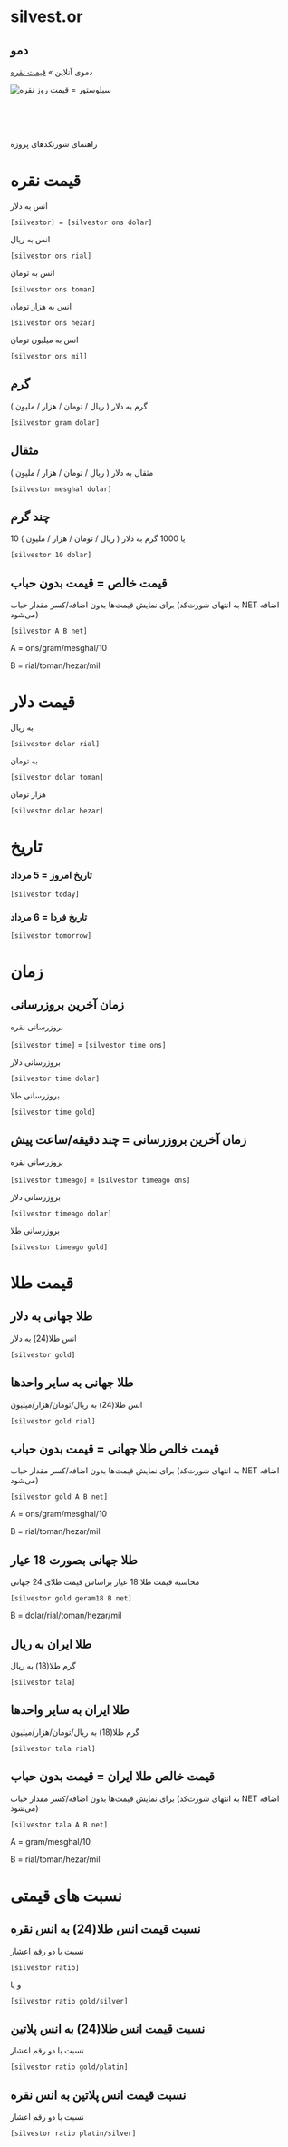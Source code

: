 # silvest.or


## دمو

دموی آنلاین » [قیمت نقره](https://silvestor.ir/silver-price/)



![سیلوستور = قیمت روز نقره](https://silvestor.ir/wp-content/uploads/2022/11/logo.png)

<br/><br/><br/>


راهنمای شورتکدهای پروژه


# قیمت نقره

انس به دلار

`[silvestor] = [silvestor ons dolar]`

انس به ریال

`[silvestor ons rial]`

انس به تومان

`[silvestor ons toman]`

انس به هزار تومان

`[silvestor ons hezar]`

انس به میلیون تومان

`[silvestor ons mil]`


## گرم

گرم به دلار ( ریال / تومان / هزار / ملیون )

`[silvestor gram dolar]`



## مثقال

مثقال به دلار ( ریال / تومان / هزار / ملیون )

`[silvestor mesghal dolar]`


## چند گرم

10 یا 1000 گرم به دلار ( ریال / تومان / هزار / ملیون )

`[silvestor 10 dolar]`



## قیمت خالص = قیمت بدون حباب

برای نمایش قیمت‌ها بدون اضافه/کسر مقدار حباب (به انتهای شورت‌کد NET اضافه می‌شود)


`[silvestor A B net]`

A = ons/gram/mesghal/10

B = rial/toman/hezar/mil



# قیمت دلار

به ریال

`[silvestor dolar rial]`

به تومان

`[silvestor dolar toman]`

هزار تومان

`[silvestor dolar hezar]`



# تاریخ

### تاریخ امروز = 5 مرداد
`[silvestor today]`

### تاریخ فردا = 6 مرداد
`[silvestor tomorrow]`



# زمان


## زمان آخرین بروزرسانی

بروزرسانی نقره

`[silvestor time]` = `[silvestor time ons]`

بروزرسانی دلار

`[silvestor time dolar]`


بروزرسانی طلا

`[silvestor time gold]`




## زمان آخرین بروزرسانی = چند دقیقه/ساعت پیش

بروزرسانی نقره

`[silvestor timeago]` = `[silvestor timeago ons]`

بروزرسانی دلار

`[silvestor timeago dolar]`

بروزرسانی طلا

`[silvestor timeago gold]`






# قیمت طلا


## طلا جهانی به دلار

انس طلا(24) به دلار

`[silvestor gold]`


## طلا جهانی به سایر واحدها

انس طلا(24) به ریال/تومان/هزار/میلیون

`[silvestor gold rial]`



## قیمت خالص طلا جهانی = قیمت بدون حباب

برای نمایش قیمت‌ها بدون اضافه/کسر مقدار حباب (به انتهای شورت‌کد NET اضافه می‌شود)


`[silvestor gold A B net]`

A = ons/gram/mesghal/10

B = rial/toman/hezar/mil


## طلا جهانی بصورت 18 عیار

محاسبه قیمت طلا 18 عیار براساس قیمت طلای 24 جهانی

`[silvestor gold geram18 B net]`

B = dolar/rial/toman/hezar/mil



## طلا ایران به ریال

گرم طلا(18) به ریال

`[silvestor tala]`


## طلا ایران به سایر واحدها

گرم طلا(18) به ریال/تومان/هزار/میلیون

`[silvestor tala rial]`



## قیمت خالص طلا ایران = قیمت بدون حباب

برای نمایش قیمت‌ها بدون اضافه/کسر مقدار حباب (به انتهای شورت‌کد NET اضافه می‌شود)


`[silvestor tala A B net]`

A = gram/mesghal/10

B = rial/toman/hezar/mil




# نسبت های قیمتی

## نسبت قیمت انس طلا(24) به انس نقره

نسبت با دو رقم اعشار

`[silvestor ratio]`

و یا

`[silvestor ratio gold/silver]`

## نسبت قیمت انس طلا(24) به انس پلاتین

نسبت با دو رقم اعشار

`[silvestor ratio gold/platin]`


## نسبت قیمت انس پلاتین به انس نقره

نسبت با دو رقم اعشار

`[silvestor ratio platin/silver]`









